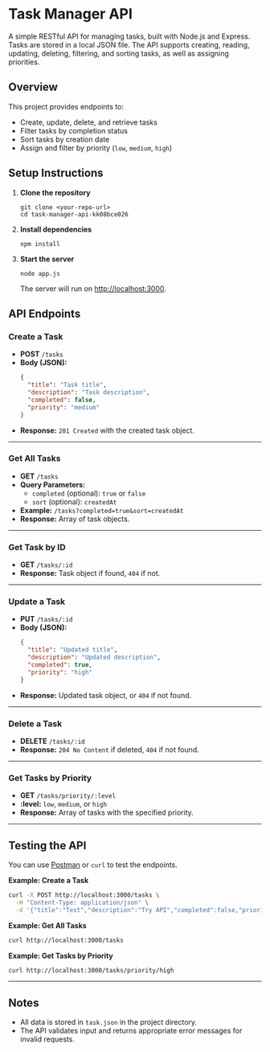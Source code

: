 # Task Manager API

A simple RESTful API for managing tasks, built with Node.js and Express. Tasks are stored in a local JSON file. The API supports creating, reading, updating, deleting, filtering, and sorting tasks, as well as assigning priorities.

## Overview

This project provides endpoints to:
- Create, update, delete, and retrieve tasks
- Filter tasks by completion status
- Sort tasks by creation date
- Assign and filter by priority (`low`, `medium`, `high`)

## Setup Instructions

1. **Clone the repository**  
   ```
   git clone <your-repo-url>
   cd task-manager-api-kk08bce026
   ```

2. **Install dependencies**  
   ```
   npm install
   ```

3. **Start the server**  
   ```
   node app.js
   ```
   The server will run on [http://localhost:3000](http://localhost:3000).

## API Endpoints

### Create a Task

- **POST** `/tasks`
- **Body (JSON):**
  ```json
  {
    "title": "Task title",
    "description": "Task description",
    "completed": false,
    "priority": "medium"
  }
  ```
- **Response:** `201 Created` with the created task object.

---

### Get All Tasks

- **GET** `/tasks`
- **Query Parameters:**
  - `completed` (optional): `true` or `false`
  - `sort` (optional): `createdAt`
- **Example:** `/tasks?completed=true&sort=createdAt`
- **Response:** Array of task objects.

---

### Get Task by ID

- **GET** `/tasks/:id`
- **Response:** Task object if found, `404` if not.

---

### Update a Task

- **PUT** `/tasks/:id`
- **Body (JSON):**
  ```json
  {
    "title": "Updated title",
    "description": "Updated description",
    "completed": true,
    "priority": "high"
  }
  ```
- **Response:** Updated task object, or `404` if not found.

---

### Delete a Task

- **DELETE** `/tasks/:id`
- **Response:** `204 No Content` if deleted, `404` if not found.

---

### Get Tasks by Priority

- **GET** `/tasks/priority/:level`
- **:level:** `low`, `medium`, or `high`
- **Response:** Array of tasks with the specified priority.

---

## Testing the API

You can use [Postman](https://www.postman.com/) or `curl` to test the endpoints.

**Example: Create a Task**
```bash
curl -X POST http://localhost:3000/tasks \
  -H "Content-Type: application/json" \
  -d '{"title":"Test","description":"Try API","completed":false,"priority":"low"}'
```

**Example: Get All Tasks**
```bash
curl http://localhost:3000/tasks
```

**Example: Get Tasks by Priority**
```bash
curl http://localhost:3000/tasks/priority/high
```

---

## Notes

- All data is stored in `task.json` in the project directory.
- The API validates input and returns appropriate error messages for invalid requests.